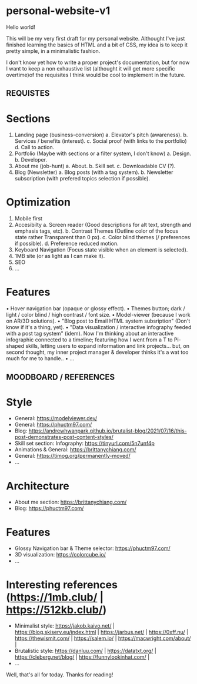 # personal-website-v1

Hello world! 

This will be my very first draft for my personal website. 
Althought I've just finished learning the basics of HTML and a bit of CSS, my idea is to keep it pretty simple, in a minimalistic fashion.

I don't know yet how to write a proper project's documentation, but for now I want to keep a non exhaustive list (althought it will get more specific overtime)of the requisites I think would be cool to implement in the future.  



## REQUISTES


# Sections

1. Landing page (business-conversion)
    a. Elevator's pitch (awareness).
    b. Services / benefits (interest).
    c. Social proof (with links to the portfolio)
    d. Call to action.
2. Portfolio (Maybe with sections or a filter system, I don't know)
    a. Design.
    b. Developer.
3. About me (job-hunt)
    a. About.
    b. Skill set.
    c. Downloadable CV (?).
4. Blog (Newsletter)
    a. Blog posts (with a tag system).
    b. Newsletter subscription (with prefered topics selection if possible).


# Optimization

1. Mobile first
2. Accesibilty
    a. Screen reader (Good descriptions for alt text, strength and emphasis tags, etc).
    b. Contrast Themes (Outline color of the focus state rather Transparent than 0 px).
    c. Color blind themes (/ preferences if possible).
    d. Preference reduced motion.
3. Keyboard Navigation (Focus state visible when an element is selected).
4. 1MB site (or as light as I can make it).
5. SEO
6. ...


# Features

• Hover navigation bar (opaque or glossy effect).
• Themes button; dark / light / color blind / high contrast / font size.
• Model-viewer (because I work on AR/3D solutions).
• "Blog post to Email HTML system subsription" (Don't know if it's a thing, yet).
• "Data visualization / interactive infography feeded with a post tag system" (idem). Now I'm thinking about an interactive infographic connected to a timeline; featuring how I went from a T to Pi-shaped skills, letting users to expand information and link projects... but, on second thought, my inner project manager & developer thinks it's a wat too much for me to handle..
• ... 



## MOODBOARD / REFERENCES


# Style

- General: https://modelviewer.dev/
- General: https://phuctm97.com/
- Blog: https://andrewhwanpark.github.io/brutalist-blog/2021/07/16/this-post-demonstrates-post-content-styles/
- Skill set section: Infography: https://tinyurl.com/5n7unf4p
- Animations & General: https://brittanychiang.com/
- General: https://timog.org/permanently-moved/
- ...


# Architecture
- About me section: https://brittanychiang.com/
- Blog: https://phuctm97.com/


# Features

- Glossy Navigation bar & Theme selector: https://phuctm97.com/
- 3D visualization: https://colorcube.io/
- ...


# Interesting references (https://1mb.club/ | https://512kb.club/)

- Minimalist style: https://jakob.kaivo.net/ | https://blog.skiserv.eu/index.html | https://jarbus.net/ | https://0xff.nu/ | https://thewismit.com/ | https://salem.io/ | https://macwright.com/about/ | 
- Brutalistic style: https://danluu.com/ | https://datatxt.org/ | https://cleberg.net/blog/ | https://funnylookinhat.com/ |  
- ...



Well, that's all for today. Thanks for reading!
